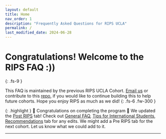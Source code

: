 ```yaml
---
layout: default
title: Home
nav_order: 1
description: "Frequently Asked Questions for RIPS UCLA"
permalink: /
last_modified_date: 2024-06-28
---
```


# Congratulations! Welcome to the RIPS FAQ :\)\)
{: .fs-9 }

This FAQ is maintained by the previous RIPS UCLA Cohort. [Email us](mailto:uclarips2023photos@gmail.com) or contribute to this [repo](https://github.com/rips-ucla-2023/rips-faq), if you would like to continue building this to help future cohorts. Hope you enjoy RIPS as much as we did!
{: .fs-6 .fw-300 }


{: .highlight }
🎉 Congratulations on completing the program 🎉 We updated the [Post RIPS](https://rips-ucla-2023.github.io/rips-faq/docs/post-RIPS/) tab! Check out [General FAQ](https://rips-ucla-2023.github.io/rips-faq/docs/general/), [Tips for International Students](https://rips-ucla-2023.github.io/rips-faq/docs/international-students/), [Recommendations](https://rips-ucla-2023.github.io/rips-faq/docs/recommendations/) tab for any edits. We might add a Pre RIPS tab for the next cohort. Let us know what we could add to it.

----

